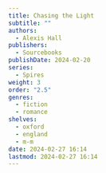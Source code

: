 ```yaml
---
title: Chasing the Light
subtitle: ""
authors:
  - Alexis Hall
publishers:
  - Sourcebooks
publishDate: 2024-02-20
series:
  - Spires
weight: 3
order: "2.5"
genres:
  - fiction
  - romance
shelves:
  - oxford
  - england
  - m-m
date: 2024-02-27 16:14
lastmod: 2024-02-27 16:14
---
```

